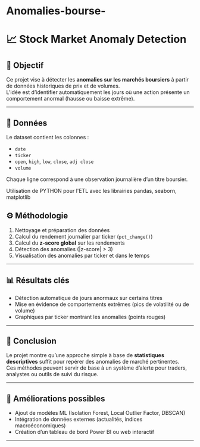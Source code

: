# Anomalies-bourse-

# 📈 Stock Market Anomaly Detection

## 🎯 Objectif
Ce projet vise à détecter les **anomalies sur les marchés boursiers** à partir de données historiques de prix et de volumes.  
L’idée est d’identifier automatiquement les jours où une action présente un comportement anormal (hausse ou baisse extrême).

---

## 🧩 Données
Le dataset contient les colonnes :
- `date`
- `ticker`
- `open`, `high`, `low`, `close`, `adj close`
- `volume`

Chaque ligne correspond à une observation journalière d’un titre boursier.

Utilisation de PYTHON pour l'ETL avec les librairies pandas, seaborn, matplotlib

## ⚙️ Méthodologie
1. Nettoyage et préparation des données 
2. Calcul du rendement journalier par ticker (`pct_change()`)  
3. Calcul du **z-score global** sur les rendements  
4. Détection des anomalies (|z-score| > 3)  
5. Visualisation des anomalies par ticker et dans le temps  

---

## 📊 Résultats clés
- Détection automatique de jours anormaux sur certains titres  
- Mise en évidence de comportements extrêmes (pics de volatilité ou de volume)  
- Graphiques par ticker montrant les anomalies (points rouges)

---

## 🧠 Conclusion
Le projet montre qu’une approche simple à base de **statistiques descriptives** suffit pour repérer des anomalies de marché pertinentes.  
Ces méthodes peuvent servir de base à un système d’alerte pour traders, analystes ou outils de suivi du risque.

---

## 🚀 Améliorations possibles
- Ajout de modèles ML (Isolation Forest, Local Outlier Factor, DBSCAN)  
- Intégration de données externes (actualités, indices macroéconomiques)  
- Création d’un tableau de bord Power BI ou web interactif

---

